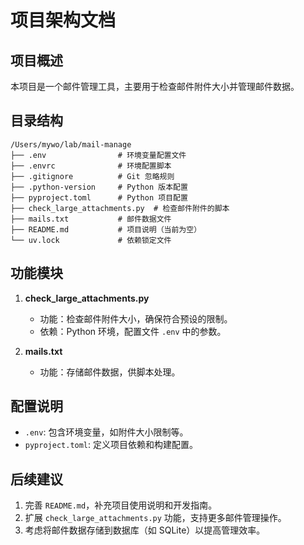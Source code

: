# 项目架构文档

## 项目概述
本项目是一个邮件管理工具，主要用于检查邮件附件大小并管理邮件数据。

## 目录结构
```
/Users/mywo/lab/mail-manage
├── .env                # 环境变量配置文件
├── .envrc              # 环境配置脚本
├── .gitignore          # Git 忽略规则
├── .python-version     # Python 版本配置
├── pyproject.toml      # Python 项目配置
├── check_large_attachments.py  # 检查邮件附件的脚本
├── mails.txt           # 邮件数据文件
├── README.md           # 项目说明（当前为空）
└── uv.lock             # 依赖锁定文件
```

## 功能模块
1. **check_large_attachments.py**
   - 功能：检查邮件附件大小，确保符合预设的限制。
   - 依赖：Python 环境，配置文件 `.env` 中的参数。

2. **mails.txt**
   - 功能：存储邮件数据，供脚本处理。

## 配置说明
- `.env`: 包含环境变量，如附件大小限制等。
- `pyproject.toml`: 定义项目依赖和构建配置。

## 后续建议
1. 完善 `README.md`，补充项目使用说明和开发指南。
2. 扩展 `check_large_attachments.py` 功能，支持更多邮件管理操作。
3. 考虑将邮件数据存储到数据库（如 SQLite）以提高管理效率。
